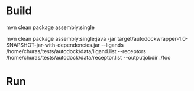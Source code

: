 Build
=====

mvn clean package assembly:single

mvn clean package assembly:single;java -jar target/autodockwrapper-1.0-SNAPSHOT-jar-with-dependencies.jar --ligands /home/churas/tests/autodock/data/ligand.list --receptors /home/churas/tests/autodock/data/receptor.list --outputjobdir ./foo

Run
===

